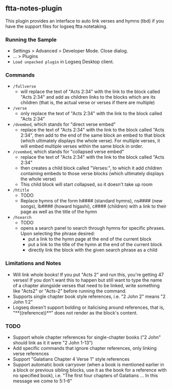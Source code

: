 ## ftta-notes-plugin

This plugin provides an interface to auto link verses and hymns (tbd)
if you have the support files for logseq ftta notetaking.

### Running the Sample

- Settings > Advanced > Developer Mode. Close dialog.
- ... > Plugins
- `Load unpacked plugin` in Logseq Desktop client.

### Commands

- ```/fullverse```
  - will replace the text of "Acts 2:34" with the link to the block called "Acts 2:34" and add as children links to the blocks which are its children (that is, the actual verse or verses if there are multiple)
- ```/verse```
  - only replace the text of "Acts 2:34" with the link to the block called "Acts 2:34"
- ```/dvembed```, which stands for "direct verse embed"
  - replace the text of "Acts 2:34" with the link to the block called "Acts 2:34", then add to the end of the same block an embed to that block (which ultimately displays the whole verse). For multiple verses, it will embed multiple verses within the same block in order.
- ```/cvembed```, which stands for "collapsed verse embed"
  - replace the text of "Acts 2:34" with the link to the block called "Acts 2:34"
  - then creates a child block called "Verses:", to which it add children containing embeds to those verse blocks (which ultimately displays the whole verse)
  - This child block will start collapsed, so it doesn't take up room
- ```/htitle```
  - TODO
  - Replace hymns of the form h#### (standard hymns), ns#### (new songs), lb#### (howard higashi), c#### (children) with a link to their page as well as the title of the hymn
- ```/hsearch```
  - TODO
  - opens a search panel to search through hymns for specific phrases. Upon selecting the phrase desired:
    - put a link to the hymn page at the end of the current block
    - put a link to the title of the hymn at the end of the current block
    - directly link the block with the given search phrase as a child

### Limitations and Notes

- Will link whole books! If you put "Acts 2" and run this, you're getting 47 verses! If you don't want this to happen but still want to type the name of a chapter alongside verses that need to be linked, write something like "Acts2" or "Acts-2" before running the command.
- Supports single chapter book style references, i.e. "2 John 2" means "2 John 1:2"
- Logseq doesn't support bolding or italicising around references, that is, "\*\*((reference))\*\*" does not render as the block's content.

### TODO 

- Support whole chapter references for single-chapter books ("2 John" should link as it it were "2 John 1-13")
- Add specific commands that ignore chapter references, only linking verse references
- Support "Galatians Chapter 4 Verse 1" style references
- Support automatic book carryover (when a book is mentioned earlier in a block or previous sibling blocks, use it as the book for a reference with no specified book), i.e. "The first four chapters of Galatians ... In this message we come to 5:1-6"
